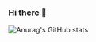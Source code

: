 ### Hi there 👋

![Anurag's GitHub stats](https://github-readme-stats.vercel.app/api?username=claytonrothschild&count_private=true)
